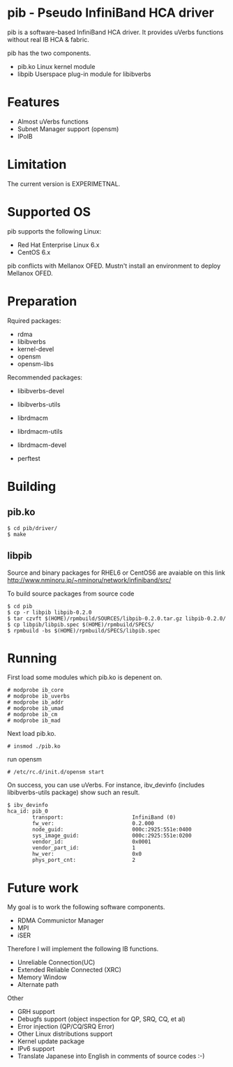 pib - Pseudo InfiniBand HCA driver
==================================

pib is a software-based InfiniBand HCA driver. It provides uVerbs functions without real IB HCA & fabric.

pib has the two components.

- pib.ko  Linux kernel module
- libpib  Userspace plug-in module for libibverbs


Features
========

* Almost uVerbs functions
* Subnet Manager support (opensm)
* IPoIB

Limitation
==========

The current version is EXPERIMETNAL.

Supported OS
============

pib supports the following Linux:

* Red Hat Enterprise Linux 6.x
* CentOS 6.x 

pib conflicts with Mellanox OFED.
Mustn't install an environment to deploy Mellanox OFED.


Preparation
===========

Rquired packages:

* rdma
* libibverbs
* kernel-devel
* opensm
* opensm-libs

Recommended packages:

* libibverbs-devel
* libibverbs-utils

* librdmacm
* librdmacm-utils
* librdmacm-devel

* perftest

Building
========

pib.ko
------

    $ cd pib/driver/
    $ make

libpib
------

Source and binary packages for RHEL6 or CentOS6 are avaiable on this link http://www.nminoru.jp/~nminoru/network/infiniband/src/

To build source packages from source code

    $ cd pib
    $ cp -r libpib libpib-0.2.0
    $ tar czvft $(HOME)/rpmbuild/SOURCES/libpib-0.2.0.tar.gz libpib-0.2.0/
    $ cp libpib/libpib.spec $(HOME)/rpmbuild/SPECS/
    $ rpmbuild -bs $(HOME)/rpmbuild/SPECS/libpib.spec

Running
=======

First load some modules which pib.ko is depenent on.

    # modprobe ib_core
    # modprobe ib_uverbs
    # modprobe ib_addr
    # modprobe ib_umad
    # modprobe ib_cm
    # modprobe ib_mad

Next load pib.ko.

    # insmod ./pib.ko

run opensm

    # /etc/rc.d/init.d/opensm start

On success, you can use uVerbs.
For instance, ibv_devinfo (includes libibverbs-utils package) show such an result.

    $ ibv_devinfo
    hca_id: pib_0
            transport:                      InfiniBand (0)
            fw_ver:                         0.2.000
            node_guid:                      000c:2925:551e:0400
            sys_image_guid:                 000c:2925:551e:0200
            vendor_id:                      0x0001
            vendor_part_id:                 1
            hw_ver:                         0x0
            phys_port_cnt:                  2


Future work
===========

My goal is to work the following software components.

* RDMA Communictor Manager
* MPI
* iSER

Therefore I will implement the following IB functions.

* Unreliable Connection(UC)
* Extended Reliable Connected (XRC)
* Memory Window
* Alternate path

Other

* GRH support
* Debugfs support (object inspection for QP, SRQ, CQ, et al)
* Error injection (QP/CQ/SRQ Error)
* Other Linux distributions support
* Kernel update package
* IPv6 support
* Translate Japanese into English in comments of source codes :-)
